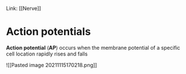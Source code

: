 Link: [[Nerve]]
# Action potentials
**Action potential** (**AP**) occurs when the membrane potential of a specific cell location rapidly rises and falls
 
 ![[Pasted image 20211115170218.png]]
 
 